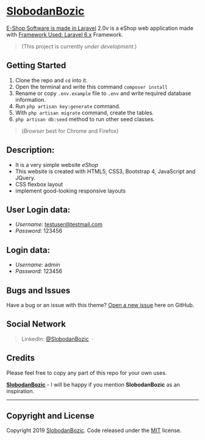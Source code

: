 # [SlobodanBozic](https://github.com/SlobodanBozic)

[E-Shop Software is made in Laravel](http://slobodanbozic.com/eShop-public/) 2.0v is a eShop web application made with [Framework Used: Laravel 6.x](https://laravel.com/docs/6.x/installation) Framework.
>(This project is currently *under development.*)

## Getting Started
1. Clone the repo and `cd` into it.
2. Open the terminal and write this command `composer install`
3. Rename or copy `.env.example` file to `.env` and write required database information.
4. Run `php artisan key:generate` command.
5. With `php artisan migrate` command, create the tables.
6. `php artisan db:seed` method to run other seed classes.


>(*Browser* best for Chrome and Firefox)

## Description:
* It is a very simple website *eShop*
* This website is created with HTML5, CSS3, Bootstrap 4, JavaScript and JQuery.
* CSS flexbox layout
* implement good-looking responsive layouts

## User Login data:
* *Username:* testuser@testmail.com
* *Password:* 123456

## Login data:
* *Username:* admin
* *Password:* 123456

## Bugs and Issues
Have a bug or an issue with this theme? [Open a new issue](https://github.com/SlobodanBozic/AutoServisBozic/issues) here on GitHub.

## Social Network
> LinkedIn: [@SlobodanBozic](https://www.linkedin.com/in/slobodan-bo%C5%BEi%C4%87-1b7917a0/) &nbsp;&middot;&nbsp;

## Credits
Please feel free to copy any part of this repo for your own uses.

**[SlobodanBozic](http://www.slobodanbozic.com/)** - I will be happy if you mention **SlobodanBozic** as an inspiration.

<hr>

## Copyright and License

Copyright 2019 [SlobodanBozic](https://github.com/SlobodanBozic). Code released under the [MIT](https://opensource.org/licenses/MIT) license.
